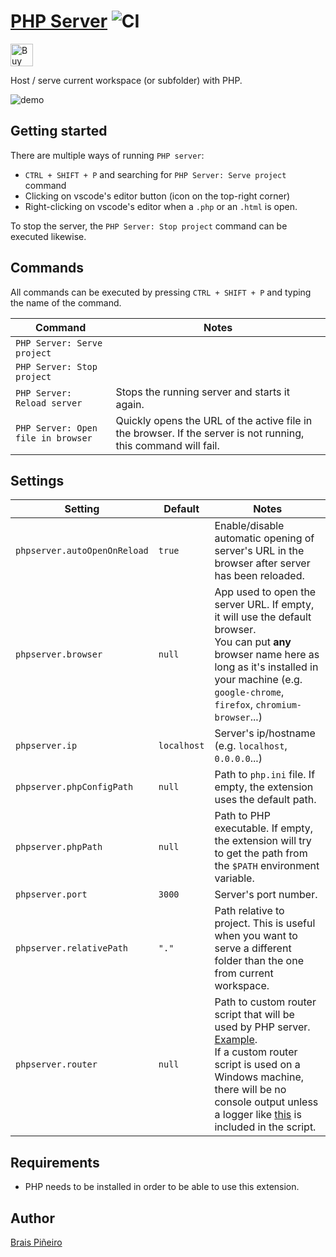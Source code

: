 # [PHP Server](https://github.com/brapifra/vscode-phpserver) ![CI](https://github.com/brapifra/vscode-phpserver/workflows/CI/badge.svg)

<a href='https://ko-fi.com/G2G54ANWH' target='_blank'>
    <img height='36' style='border:0px;height:36px;' src='https://cdn.ko-fi.com/cdn/kofi1.png?v=2' border='0' alt='Buy Me a Coffee at ko-fi.com' />
</a>

Host / serve current workspace (or subfolder) with PHP.

![demo](./assets/demo.gif)

## Getting started

There are multiple ways of running `PHP server`:

- `CTRL + SHIFT + P` and searching for `PHP Server: Serve project` command
- Clicking on vscode's editor button (icon on the top-right corner)
- Right-clicking on vscode's editor when a `.php` or an `.html` is open.

To stop the server, the `PHP Server: Stop project` command can be executed likewise.

## Commands

All commands can be executed by pressing `CTRL + SHIFT + P` and typing the name of the command.

| Command                            | Notes                                                                                                          |
| ---------------------------------- | -------------------------------------------------------------------------------------------------------------- |
| `PHP Server: Serve project`        |                                                                                                                |
| `PHP Server: Stop project`         |                                                                                                                |
| `PHP Server: Reload server`        | Stops the running server and starts it again.                                                                  |
| `PHP Server: Open file in browser` | Quickly opens the URL of the active file in the browser. If the server is not running, this command will fail. |

## Settings

| Setting                      | Default     | Notes                                                                                                                                                                                                                                                                                                                     |
| ---------------------------- | ----------- | ------------------------------------------------------------------------------------------------------------------------------------------------------------------------------------------------------------------------------------------------------------------------------------------------------------------------- |
| `phpserver.autoOpenOnReload` | `true`      | Enable/disable automatic opening of server's URL in the browser after server has been reloaded.                                                                                                                                                                                                                           |
| `phpserver.browser`          | `null`      | App used to open the server URL. If empty, it will use the default browser.<br/> You can put **any** browser name here as long as it's installed in your machine (e.g. `google-chrome`, `firefox`, `chromium-browser`...)                                                                                                 |
| `phpserver.ip`               | `localhost` | Server's ip/hostname (e.g. `localhost`, `0.0.0.0`...)                                                                                                                                                                                                                                                                     |
| `phpserver.phpConfigPath`    | `null`      | Path to `php.ini` file. If empty, the extension uses the default path.                                                                                                                                                                                                                                                    |
| `phpserver.phpPath`          | `null`      | Path to PHP executable. If empty, the extension will try to get the path from the `$PATH` environment variable.                                                                                                                                                                                                           |
| `phpserver.port`             | `3000`      | Server's port number.                                                                                                                                                                                                                                                                                                     |
| `phpserver.relativePath`     | `"."`       | Path relative to project. This is useful when you want to serve a different folder than the one from current workspace.                                                                                                                                                                                                   |
| `phpserver.router`           | `null`      | Path to custom router script that will be used by PHP server. [Example](https://www.php.net/manual/en/features.commandline.webserver.php#example-421).<br/>If a custom router script is used on a Windows machine, there will be no console output unless a logger like [this](src/logger.php) is included in the script. |

## Requirements

- PHP needs to be installed in order to be able to use this extension.

## Author

[Brais Piñeiro](http://github.com/brapifra)
